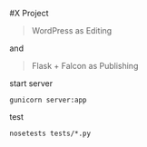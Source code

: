 #X Project

> WordPress as Editing

and

> Flask + Falcon as Publishing

start server
    
    gunicorn server:app
    
test
    
    nosetests tests/*.py